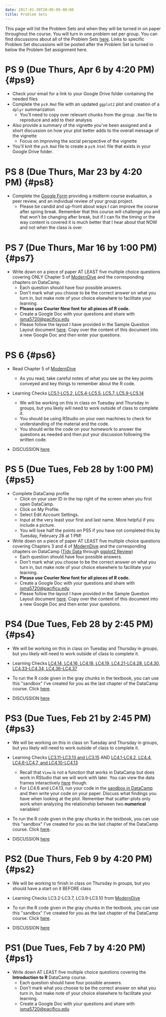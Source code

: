 ```yaml
---
date: 2017-01-30T20:05:05-08:00
title: Problem Sets
---
```


This page will list the Problem Sets and when they will be turned in on paper throughout the course.  You will turn in one problem set per group.  You can find discussions about all of the Problem Sets [here](ps-key/index.html).  Links to specific Problem Set discussions will be posted after the Problem Set is turned in below the Problem Set assignment here.


# PS 9 (Due Thurs, Apr 6 by 4:20 PM) {#ps9}

- Check your email for a link to your Google Drive folder containing the needed files
- Complete the `ps9.Rmd` file with an updated `ggplot2` plot and creation of a `dplyr` summarization
  - You'll need to copy over relevant chunks from the group `.Rmd` file to reproduce and add to their analysis
- Also provide a summary of the vignette you've been assigned and a short discussion on how your plot better adds
to the overall message of the vignette
  - Focus on improving the social perspective of the vignette
- You'll knit the `ps9.Rmd` file to create a `ps9.html` file that exists in your Google Drive folder.

# PS 8 (Due Thurs, Mar 23 by 4:20 PM) {#ps8}

- Complete the [Google Form](https://goo.gl/forms/tCBFF7cuMbYgPIyb2) providing a midterm course evaluation, a peer review, and an individual review of your group project.
  - Please be candid and up-front about ways I can improve the course after spring break.  Remember that this course will challenge you and that won't be changing after break, but if I can fix the timing or the way content is covered it is much better that I hear about that NOW and not when the class is over.


# PS 7 (Due Thurs, Mar 16 by 1:00 PM) {#ps7}

- Write down on a piece of paper AT LEAST five multiple choice questions covering ONLY Chapter 5 of [ModernDive](http://moderndive.com) and the corresponding chapters on DataCamp.
    - Each question should have four possible answers.
    - Don't mark what you choose to be the correct answer on what you turn in, but make note of your choice elsewhere to facilitate your learning.
    - **Please use Courier New font for all pieces of R code.**
    - Create a Google Doc with your questions and share with isma5720@pacificu.edu
    - Please follow the layout I have provided in the Sample Question Layout document [here](https://docs.google.com/a/pacificu.edu/document/d/1QrhQl_R5YrYSPNyx8WxTFesYZvSARN_TDGzmD6HeMvQ/edit?usp=sharing).  Copy over the content of this document into a new Google Doc and then enter your questions.

# PS 6 {#ps6}

- Read Chapter 5 of [ModernDive](https://ismayc.github.io/moderndiver-book/5-manip.html)
    - As you read, take careful notes of what you see as the key points conveyed and key things to remember about the R code.
- Learning Checks [LC5.1-LC5.2, LC5.4-LC5.5, LC5.7, LC5.9-LC5.14](https://ismayc.github.io/moderndiver-book/5-manip.html)
    - We will be working on this in class on Tuesday and Thursday in groups, but you likely will need to work outside of class to complete it.
    - You should be using RStudio on your own machines to check for understanding of the material and the code.
    - You should write the code on your homework to answer the questions as needed and then put your discussion following the written code.

- DISCUSSION [here](ps-key/index.html#ps6-key)


# PS 5 (Due Tues, Feb 28 by 1:00 PM) {#ps5}

- Complete DataCamp profile
    - Click on your user ID in the top right of the screen when you first open DataCamp.
    - Click on My Profile.
    - Select Edit Account Settings.
    - Input at the very least your first and last name.  More helpful if you include a picture.
    - You will lose half the points on PS5 if you have not completed this by Tuesday, February 28 at 1 PM!
- Write down on a piece of paper AT LEAST five multiple choice questions covering Chapters 3 and 4 of [ModernDive](http://moderndive.com) and the corresponding chapters on DataCamp ([Tidy Data](https://campus.datacamp.com/courses/effective-data-storytelling-using-the-tidyverse/tidy-data) through [ggplot2 Review](https://campus.datacamp.com/courses/effective-data-storytelling-using-the-tidyverse/ggplot2-review?ex=1))
    - Each question should have four possible answers.
    - Don't mark what you choose to be the correct answer on what you turn in, but make note of your choice elsewhere to facilitate your learning.
    - **Please use Courier New font for all pieces of R code.**
    - Create a Google Doc with your questions and share with isma5720@pacificu.edu
    - Please follow the layout I have provided in the Sample Question Layout document [here](https://docs.google.com/a/pacificu.edu/document/d/1QrhQl_R5YrYSPNyx8WxTFesYZvSARN_TDGzmD6HeMvQ/edit?usp=sharing).  Copy over the content of this document into a new Google Doc and then enter your questions.


# PS4 (Due Tues, Feb 28 by 2:45 PM) {#ps4}

- We will be working on this in class on Tuesday and Thursday in groups, but you likely will need to work outside of class to complete it.
- Learning Checks [LC4.14, LC4.16, LC4.18, LC4.19, LC4.21-LC4.28, LC4.30, LC4.33-LC4.34, LC4.36-LC4.37](https://ismayc.github.io/moderndiver-book/4-viz.html)
- To run the R code given in the gray chunks in the textbook, you can use this "sandbox" I've created for you as the last chapter of the DataCamp course.  Click [here](https://campus.datacamp.com/courses/effective-data-storytelling-using-the-tidyverse/supplement-to-moderndive-textbook?ex=1).

- DISCUSSION [here](ps-key/index.html#ps4-key)



# PS3 (Due Tues, Feb 21 by 2:45 PM) {#ps3}

- We will be working on this in class on Tuesday and Thursday in groups, but you likely will need to work outside of class to complete it.
- Learning Checks [LC3.11-LC3.13 and LC3.15](https://ismayc.github.io/moderndiver-book/3-tidy.html) AND [LC4.1-LC4.2, LC4.4, LC4.6-LC4.7, and LC4.10-LC4.13](https://ismayc.github.io/moderndiver-book/4-viz.html)
    - Recall that `View` is not a function that works in DataCamp but does work in RStudio that we will work with later.  You can view the data frames interactively [here](https://ismayc.github.io/Effective-Data-Storytelling-using-the-tidyverse/moderndive.html) though.
    - For LC4.6 and LC4.13, run your code in the [sandbox in DataCamp](https://campus.datacamp.com/courses/effective-data-storytelling-using-the-tidyverse/supplement-to-moderndive-textbook?ex=1) and then write your code on your paper.  Discuss what findings you have when looking at the plot.  Remember that scatter-plots only work when analyzing the relationship between two **numerical** variables!
- To run the R code given in the gray chunks in the textbook, you can use this "sandbox" I've created for you as the last chapter of the DataCamp course.  Click [here](https://campus.datacamp.com/courses/effective-data-storytelling-using-the-tidyverse/supplement-to-moderndive-textbook?ex=1).

- DISCUSSION [here](ps-key/index.html#ps3-key)


# PS2 (Due Thurs, Feb 9 by 4:20 PM) {#ps2}

- We will be working to finish in class on Thursday in groups, but you should have a start on it BEFORE class
- Learning Checks LC3.2-LC3.7, LC3.9-LC3.10 from [ModernDive](https://ismayc.github.io/moderndiver-book/3-tidy.html)
- To run the R code given in the gray chunks in the textbook, you can use this "sandbox" I've created for you as the last chapter of the DataCamp course.  Click [here](https://campus.datacamp.com/courses/effective-data-storytelling-using-the-tidyverse/supplement-to-moderndive-textbook?ex=1).

- DISCUSSION [here](ps-key/index.html#ps2-key)

# PS1 (Due Tues, Feb 7 by 4:20 PM) {#ps1}

- Write down AT LEAST five multiple choice questions covering the **Introduction to R**
DataCamp course.  
    - Each question should have four possible answers.
    - Don't mark what you choose to be the correct answer on what you turn in, but make note of your choice elsewhere to facilitate your learning.
    - Create a Google Doc with your questions and share with isma5720@pacificu.edu